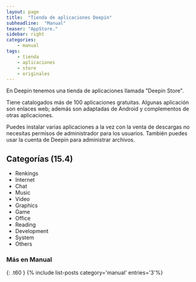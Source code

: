```yaml
---
layout: page
title:  "Tienda de aplicaciones Deepin"
subheadline:  "Manual"
teaser: "AppStore."
sidebar: right
categories:
    - manual
tags:
    - tienda
    - aplicaciones
    - store
    - originales
---
```

En Deepin tenemos una tienda de aplicaciones llamada "Deepin Store".

Tiene catalogados más de 100 aplicaciones gratuitas. Algunas aplicación son enlaces web; además son adaptadas de Android y complementos de otras aplicaciones.

Puedes instalar varias aplicaciones a la vez con la venta de descargas no necesitas permisos de administrador para los usuarios. También puedes usar la cuenta de Deepin para administrar archivos.

## Categorías (15.4)

* Renkings
* Internet
* Chat
* Music
* Video
* Graphics
* Game
* Office
* Reading
* Development
* System
* Others

### Más en Manual
{: .t60 }
{% include list-posts category='manual' entries='3'%}
